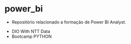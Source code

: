 # power_bi
- Repositório relacionado a formação de Power BI Analyst.
* DIO With NTT Data
* Bootcamp PYTHON
